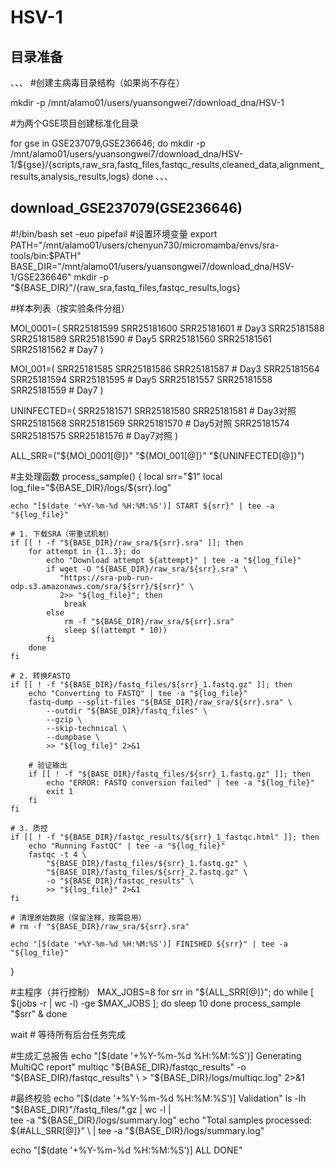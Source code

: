 # HSV-1

## 目录准备
、、、
#创建主病毒目录结构（如果尚不存在）

mkdir -p /mnt/alamo01/users/yuansongwei7/download_dna/HSV-1

#为两个GSE项目创建标准化目录

for gse in GSE237079,GSE236646; do
    mkdir -p /mnt/alamo01/users/yuansongwei7/download_dna/HSV-1/${gse}/{scripts,raw_sra,fastq_files,fastqc_results,cleaned_data,alignment_results,analysis_results,logs}
done
、、、

##  download_GSE237079(GSE236646)

#!/bin/bash
set -euo pipefail
#设置环境变量
export PATH="/mnt/alamo01/users/chenyun730/micromamba/envs/sra-tools/bin:$PATH"
BASE_DIR="/mnt/alamo01/users/yuansongwei7/download_dna/HSV-1/GSE236646"
mkdir -p "${BASE_DIR}"/{raw_sra,fastq_files,fastqc_results,logs}

#样本列表（按实验条件分组）

MOI_0001=(
    SRR25181599 SRR25181600 SRR25181601  # Day3
    SRR25181588 SRR25181589 SRR25181590  # Day5
    SRR25181560 SRR25181561 SRR25181562  # Day7
)

MOI_001=(
    SRR25181585 SRR25181586 SRR25181587  # Day3
    SRR25181564 SRR25181594 SRR25181595  # Day5
    SRR25181557 SRR25181558 SRR25181559  # Day7
)

UNINFECTED=(
    SRR25181571 SRR25181580 SRR25181581  # Day3对照
    SRR25181568 SRR25181569 SRR25181570  # Day5对照
    SRR25181574 SRR25181575 SRR25181576  # Day7对照
)

ALL_SRR=("${MOI_0001[@]}" "${MOI_001[@]}" "${UNINFECTED[@]}")

#主处理函数
process_sample() {
    local srr="$1"
    local log_file="${BASE_DIR}/logs/${srr}.log"

    echo "[$(date '+%Y-%m-%d %H:%M:%S')] START ${srr}" | tee -a "${log_file}"

    # 1. 下载SRA（带重试机制）
    if [[ ! -f "${BASE_DIR}/raw_sra/${srr}.sra" ]]; then
        for attempt in {1..3}; do
            echo "Download attempt ${attempt}" | tee -a "${log_file}"
            if wget -O "${BASE_DIR}/raw_sra/${srr}.sra" \
               "https://sra-pub-run-odp.s3.amazonaws.com/sra/${srr}/${srr}" \
               2>> "${log_file}"; then
                break
            else
                rm -f "${BASE_DIR}/raw_sra/${srr}.sra"
                sleep $((attempt * 10))
            fi
        done
    fi

    # 2. 转换FASTQ
    if [[ ! -f "${BASE_DIR}/fastq_files/${srr}_1.fastq.gz" ]]; then
        echo "Converting to FASTQ" | tee -a "${log_file}"
        fastq-dump --split-files "${BASE_DIR}/raw_sra/${srr}.sra" \
            --outdir "${BASE_DIR}/fastq_files" \
            --gzip \
            --skip-technical \
            --dumpbase \
            >> "${log_file}" 2>&1

        # 验证输出
        if [[ ! -f "${BASE_DIR}/fastq_files/${srr}_1.fastq.gz" ]]; then
            echo "ERROR: FASTQ conversion failed" | tee -a "${log_file}"
            exit 1
        fi
    fi

    # 3. 质控
    if [[ ! -f "${BASE_DIR}/fastqc_results/${srr}_1_fastqc.html" ]]; then
        echo "Running FastQC" | tee -a "${log_file}"
        fastqc -t 4 \
            "${BASE_DIR}/fastq_files/${srr}_1.fastq.gz" \
            "${BASE_DIR}/fastq_files/${srr}_2.fastq.gz" \
            -o "${BASE_DIR}/fastqc_results" \
            >> "${log_file}" 2>&1
    fi

    # 清理原始数据（保留注释，按需启用）
    # rm -f "${BASE_DIR}/raw_sra/${srr}.sra"

    echo "[$(date '+%Y-%m-%d %H:%M:%S')] FINISHED ${srr}" | tee -a "${log_file}"
}

#主程序（并行控制）
MAX_JOBS=8
for srr in "${ALL_SRR[@]}"; do
    while [ $(jobs -r | wc -l) -ge $MAX_JOBS ]; do
        sleep 10
    done
    process_sample "$srr" &
done

wait  # 等待所有后台任务完成

#生成汇总报告
echo "[$(date '+%Y-%m-%d %H:%M:%S')] Generating MultiQC report"
multiqc "${BASE_DIR}/fastqc_results" -o "${BASE_DIR}/fastqc_results" \
    > "${BASE_DIR}/logs/multiqc.log" 2>&1

#最终校验
echo "[$(date '+%Y-%m-%d %H:%M:%S')] Validation"
ls -lh "${BASE_DIR}"/fastq_files/*.gz | wc -l | \
    tee -a "${BASE_DIR}/logs/summary.log"
echo "Total samples processed: ${#ALL_SRR[@]}" \
    | tee -a "${BASE_DIR}/logs/summary.log"

echo "[$(date '+%Y-%m-%d %H:%M:%S')] ALL DONE"





